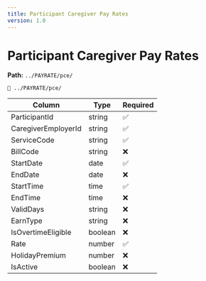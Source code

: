 ```yaml
---
title: Participant Caregiver Pay Rates
version: 1.0
---
```


# Participant Caregiver Pay Rates

**Path:** `../PAYRATE/pce/`

`📁 ../PAYRATE/pce/`

| Column | Type | Required |
|--------|------|----------|
| ParticipantId | string | ✅ |
| CaregiverEmployerId | string | ✅ |
| ServiceCode | string | ✅ |
| BillCode | string | ❌ |
| StartDate | date | ✅ |
| EndDate | date | ❌ |
| StartTime | time | ✅ |
| EndTime | time | ❌ |
| ValidDays | string | ❌ |
| EarnType | string | ❌ |
| IsOvertimeEligible | boolean | ❌ |
| Rate | number | ✅ |
| HolidayPremium | number | ❌ |
| IsActive | boolean | ❌ |